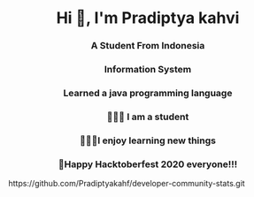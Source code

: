 <h1 align="center">Hi 👋, I'm Pradiptya kahvi</h1>
<h3 align="center">A Student From Indonesia</h3>	<h3 align="center">Information System</h3>
<h3 align="center">Learned a java programming language</h3>
<h3 align="center">👨🏻‍🎓 I am a student</h3>
<h3 align="center">👨🏻‍💻I enjoy learning new things</h3>
<h3 align="center">🎊Happy Hacktoberfest 2020 everyone!!!</h3>
https://github.com/Pradiptyakahf/developer-community-stats.git
<br/>	<br/>


